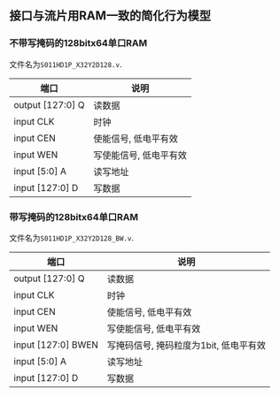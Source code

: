 
## 接口与流片用RAM一致的简化行为模型

### 不带写掩码的128bitx64单口RAM

文件名为`S011HD1P_X32Y2D128.v`.

| 端口 | 说明 |
| --- | --- |
| output [127:0] Q   | 读数据 |
| input          CLK | 时钟 |
| input          CEN | 使能信号, 低电平有效 |
| input          WEN | 写使能信号, 低电平有效 |
| input  [5:0]   A   | 读写地址 |
| input  [127:0] D   | 写数据 |

### 带写掩码的128bitx64单口RAM

文件名为`S011HD1P_X32Y2D128_BW.v`.

| 端口 | 说明 |
| --- | --- |
| output [127:0] Q    | 读数据 |
| input          CLK  | 时钟 |
| input          CEN  | 使能信号, 低电平有效 |
| input          WEN  | 写使能信号, 低电平有效 |
| input  [127:0] BWEN | 写掩码信号, 掩码粒度为1bit, 低电平有效 |
| input  [5:0]   A    | 读写地址 |
| input  [127:0] D    | 写数据 |

